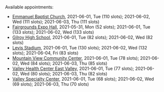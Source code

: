 Available appointments:

* [Emmanuel Baptist Church](https://schedulecare.sccgov.org/mychartprd/SignupAndSchedule/EmbeddedSchedule?id=132871&vt=1277&dept=101064006), 2021-06-01, Tue (110 slots); 2021-06-02, Wed (111 slots); 2021-06-03, Thu (111 slots)
* [Fairgrounds Expo Hall](https://schedulecare.sccgov.org/mychartprd/SignupAndSchedule/EmbeddedSchedule?id=132726&vt=1277&dept=101064002), 2021-05-31, Mon (52 slots); 2021-06-01, Tue (133 slots); 2021-06-02, Wed (133 slots)
* [Gilroy High School](https://schedulecare.sccgov.org/mychartprd/SignupAndSchedule/EmbeddedSchedule?id=132980&vt=1277&dept=101064008), 2021-06-01, Tue (82 slots); 2021-06-02, Wed (82 slots)
* [Levis Stadium](https://schedulecare.sccgov.org/mychartprd/SignupAndSchedule/EmbeddedSchedule?id=132723&vt=1277&dept=101064004), 2021-06-01, Tue (130 slots); 2021-06-02, Wed (132 slots); 2021-06-04, Fri (83 slots)
* [Mountain View Community Center](https://schedulecare.sccgov.org/mychartprd/SignupAndSchedule/EmbeddedSchedule?id=132472&vt=1277&dept=101064001), 2021-06-01, Tue (78 slots); 2021-06-02, Wed (84 slots); 2021-06-03, Thu (85 slots)
* [Valley Health Center East Valley](https://schedulecare.sccgov.org/mychartprd/SignupAndSchedule/EmbeddedSchedule?id=132268&vt=1277&dept=101064007), 2021-06-01, Tue (77 slots); 2021-06-02, Wed (80 slots); 2021-06-03, Thu (82 slots)
* [Valley Specialty Center](https://schedulecare.sccgov.org/mychartprd/SignupAndSchedule/EmbeddedSchedule?id=132277&vt=1277&dept=101001072), 2021-06-01, Tue (68 slots); 2021-06-02, Wed (69 slots); 2021-06-03, Thu (70 slots)
